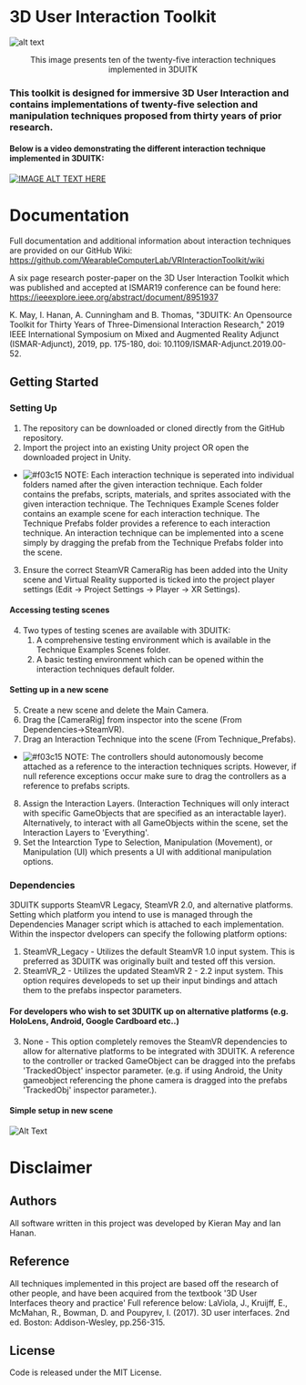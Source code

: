 # 3D User Interaction Toolkit
![alt text](https://i.imgur.com/xVQx4pW.jpg) <p align="center">This image presents ten of the twenty-five interaction techniques implemented in 3DUITK</p>
### This toolkit is designed for immersive 3D User Interaction and contains implementations of twenty-five selection and manipulation techniques proposed from thirty years of prior research.

#### Below is a video demonstrating the different interaction technique implemented in 3DUITK:
[![IMAGE ALT TEXT HERE](https://img.youtube.com/vi/nGMC6kkdjg8/0.jpg)](https://www.youtube.com/watch?v=nGMC6kkdjg8)


# Documentation
Full documentation and additional information about interaction techniques are provided on our GitHub Wiki: https://github.com/WearableComputerLab/VRInteractionToolkit/wiki

A six page research poster-paper on the 3D User Interaction Toolkit which was published and accepted at ISMAR19 conference can be found here: https://ieeexplore.ieee.org/abstract/document/8951937

K. May, I. Hanan, A. Cunningham and B. Thomas, "3DUITK: An Opensource Toolkit for Thirty Years of Three-Dimensional Interaction Research," 2019 IEEE International Symposium on Mixed and Augmented Reality Adjunct (ISMAR-Adjunct), 2019, pp. 175-180, doi: 10.1109/ISMAR-Adjunct.2019.00-52.

## Getting Started
### Setting Up
1. The repository can be downloaded or cloned directly from the GitHub repository.
2. Import the project into an existing Unity project OR open the downloaded project in Unity.
- ![#f03c15](https://placehold.it/15/f03c15/000000?text=+) NOTE: Each interaction technique is seperated into individual folders named after the given interaction technique. Each folder contains the prefabs, scripts, materials, and sprites associated with the given interaction technique. The Techniques Example Scenes folder contains an example scene for each interaction technique. The Technique Prefabs folder provides a reference to each interaction technique. An interaction technique can be implemented into a scene simply by dragging the prefab from the Technique Prefabs folder into the scene.

3. Ensure the correct SteamVR CameraRig has been added into the Unity scene and Virtual Reality supported is ticked into the project player settings (Edit -> Project Settings -> Player -> XR Settings).
#### Accessing testing scenes
4. Two types of testing scenes are available with 3DUITK:
    1. A comprehensive testing environment which is available in the Technique Examples Scenes folder.
    2. A basic testing environment which can be opened within the interaction techniques default folder.
    
#### Setting up in a new scene
5. Create a new scene and delete the Main Camera.
6. Drag the [CameraRig] from inspector into the scene (From Dependencies->SteamVR).
7. Drag an Interaction Technique into the scene (From Technique_Prefabs).
  - ![#f03c15](https://placehold.it/15/f03c15/000000?text=+) NOTE: The controllers should autonomously become attached as a reference to the interaction techniques scripts. However, if null      reference exceptions occur make sure to drag the controllers as a reference to prefabs scripts.
8. Assign the Interaction Layers. (Interaction Techniques will only interact with specific GameObjects that are specified as an interactable layer). Alternatively, to interact with all GameObjects within the scene, set the Interaction Layers to 'Everything'.
9. Set the Intearction Type to Selection, Manipulation (Movement), or Manipulation (UI) which presents a UI with additional manipulation options.

### Dependencies
3DUITK supports SteamVR Legacy, SteamVR 2.0, and alternative platforms. Setting which platform you intend to use is managed through the Dependencies Manager script which is attached to each implementation. Within the inspector dvelopers can specify the following platform options:
1. SteamVR_Legacy - Utilizes the default SteamVR 1.0 input system. This is preferred as 3DUITK was originally built and tested off this version.
2. SteamVR_2 - Utilizes the updated SteamVR 2 - 2.2 input system. This option requires developeds to set up their input bindings and attach them to the prefabs inspector parameters.
#### For developers who wish to set 3DUITK up on alternative platforms (e.g. HoloLens, Android, Google Cardboard etc..)
3. None - This option completely removes the SteamVR dependencies to allow for alternative platforms to be integrated with 3DUITK. A reference to the controller or tracked GameObject can be dragged into the prefabs 'TrackedObject' inspector parameter. (e.g. if using Android, the Unity gameobject referencing the phone camera is dragged into the prefabs 'TrackedObj' inspector parameter.).
#### Simple setup in new scene
![Alt Text](https://i.imgur.com/sASzavZ.gif)

# Disclaimer
## Authors
All software written in this project was developed by Kieran May and Ian Hanan.

## Reference
All techniques implemented in this project are based off the research of other people, and have been acquired from the textbook '3D User Interfaces theory and practice'
Full reference below:
LaViola, J., Kruijff, E., McMahan, R., Bowman, D. and Poupyrev, I. (2017). 3D user interfaces. 2nd ed. Boston: Addison-Wesley, pp.256-315.

## License
Code is released under the MIT License.
